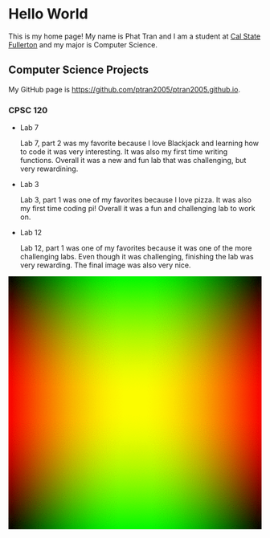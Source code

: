 # Hello World

This is my home page! My name is Phat Tran and I am a student at [Cal State Fullerton](http://www.fullerton.edu/) and my major is Computer Science.

## Computer Science Projects

My GitHub page is https://github.com/ptran2005/ptran2005.github.io.

### CPSC 120

* Lab 7

    Lab 7, part 2 was my favorite because I love Blackjack and learning how to code it was very interesting. It was also my first time writing functions. Overall it was a new and fun lab that was challenging, but very rewardining.

* Lab 3

    Lab 3, part 1 was one of my favorites because I love pizza. It was also my first time coding pi! Overall it was a fun and challenging lab to work on.

* Lab 12

    Lab 12, part 1 was one of my favorites because it was one of the more challenging labs. Even though it was challenging, finishing the lab was very rewarding. The final image was also very nice.

![The gradient image from Lab 12](images/output_file.gif)